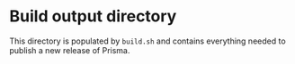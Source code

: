 # Build output directory
This directory is populated by `build.sh` and contains everything needed to publish a new release of Prisma.
